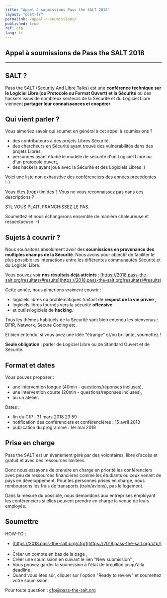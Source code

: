 ```yaml
---
title: "Appel à soumissions Pass the SALT 2018"
layout: "post-fr"
permalink: /appel-a-soumissions/
published: true 
ref: cfp
lang: fr
---
```


## Appel à soumissions de Pass the SALT 2018

---

## SALT ?
Pass the SALT (Security And Libre Talks) est une **conférence technique sur le Logiciel Libre (ou Protocole ou Format Ouvert) et la Sécurité** où des hackers issus de nombreux secteurs de la Sécurité et du Logiciel Libre  viennent **partager leur connaissances et coopérer**.

## Qui vient parler ?
Vous aimeriez savoir qui soumet en général à cet appel à soumissions ?

* des contributeurs à des projets Libres Sécurité,
* des chercheurs en Sécurité ayant trouvé des vulnérabilités dans des projets Libres,
* personnes ayant étudié le modèle de sécurité d'un Logiciel Libre ou d'un protocole ouvert,
* des hackers ayant joué avec la Sécurité et des Logiciels Libres :)

Voici une liste non exhaustive [des conférenciers des années précédentes](https://2018.pass-the-salt.org/resultats/#speakers) :-)

Vous êtes (trop) timides ? Vous ne vous reconnaissez pas dans ces descriptions ?

S'IL VOUS PLAIT, FRANCHISSEZ LE PAS.

Soumettez et nous échangerons ensemble de manière chaleureuse et respectueuse :-)

## Sujets à couvrir  ?
Nous souhaitons absolument avoir des **soumissions en provenance des multiples champs de la Sécurité**. Nous avons pour objectif de faciliter le plus possible les interactions entre les différentes communautés Sécurité et du Logiciel Libre.

Vous pouvez voir **nos résultats déjà atteints** : [https://2018.pass-the-salt.org/resultats/#results](https://2018.pass-the-salt.org/resultats/#results)

Cette année, nous aimerions vraiment couvrir :

* logiciels libres ou problématiques traitant de **respect de la vie privée** , 
* logiciels libres tournés vers la sécurité **offensive** 
* et outils/logiciels de **hacking**.

Tous les thèmes habituels de la Sécurité sont bien entendu les bienvenus : DFIR, Network, Secure Coding etc.

Et bien entendu, si vous avez une idée "étrange" et/ou brillante, soumettez ! 

**Seule obligation :** parler de Logiciel Libre ou de Standard Ouvert et de Sécurité. 

## Format et dates
Vous pouvez proposer :
* une intervention longue (40min - questions/réponses incluses),
* une intervention courte (20min - questions/réponses incluses),
* ou un atelier.

Dates :
* fin du CfP : 31 mars 2018 23:59
* notification des conférenciers et conférencières : 15 avril 2018
* publication du programme : 1er mai 2018

## Prise en charge
Pass the SALT est un événement géré par des volontaires, libre d'accès et gratuit et avec des ressources limitées.

Donc nous essayons de prendre en charge en priorité les conférenciers avec peu de ressources financières comme les étudiants ou ceux venant de pays en développement. Pour les personnes prises en charge, nous remboursons les frais de transports (train/avions), pas le logement.

Dans la mesure du possible, nous demandons aux entreprises employant les conférenciers si elles peuvent prendre en charge la venue de leurs employés.

## Soumettre

HOW-TO :
* [https://2018.pass-the-salt.org/cfp/](https://2018.pass-the-salt.org/cfp/) ,
* Créer un compte en bas de la page ,
* Créer une soumission en suivant le lien "New submission" ,
* Vous pouvez garder la soumission à l'état de brouillon jusqu'à la deadline ,
* Quand vous êtes sûr, cliquer sur l'option "Ready to review" et soumettez votre soumission.

Pour toute question : [cfp@pass-the-salt.org](mailto:cfp@pass-the-salt.org) 
